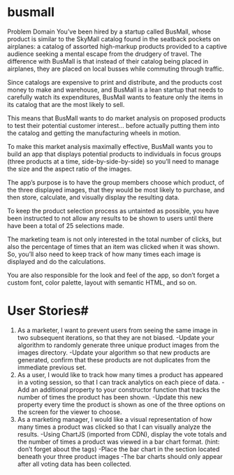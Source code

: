 # busmall
Problem Domain
You’ve been hired by a startup called BusMall, whose product is similar to the SkyMall catalog found in the seatback pockets on airplanes: a catalog of assorted high-markup products provided to a captive audience seeking a mental escape from the drudgery of travel. The difference with BusMall is that instead of their catalog being placed in airplanes, they are placed on local busses while commuting through traffic.

Since catalogs are expensive to print and distribute, and the products cost money to make and warehouse, and BusMall is a lean startup that needs to carefully watch its expenditures, BusMall wants to feature only the items in its catalog that are the most likely to sell.

This means that BusMall wants to do market analysis on proposed products to test their potential customer interest… before actually putting them into the catalog and getting the manufacturing wheels in motion.

To make this market analysis maximally effective, BusMall wants you to build an app that displays potential products to individuals in focus groups (three products at a time, side-by-side-by-side) so you’ll need to manage the size and the aspect ratio of the images.

The app’s purpose is to have the group members choose which product, of the three displayed images, that they would be most likely to purchase, and then store, calculate, and visually display the resulting data.

To keep the product selection process as untainted as possible, you have been instructed to not allow any results to be shown to users until there have been a total of 25 selections made.

The marketing team is not only interested in the total number of clicks, but also the percentage of times that an item was clicked when it was shown. So, you’ll also need to keep track of how many times each image is displayed and do the calculations.

You are also responsible for the look and feel of the app, so don’t forget a custom font, color palette, layout with semantic HTML, and so on.

# User Stories#
1. As a marketer, I want to prevent users from seeing the same image in two subsequent iterations, so that they are not biased.
  -Update your algorithm to randomly generate three unique product images from the images directory.
  -Update your algorithm so that new products are generated, confirm that these products are not duplicates from the immediate previous set.
2. As a user, I would like to track how many times a product has appeared in a voting session, so that I can track analytics on each piece of data.
  -Add an additional property to your constructor function that tracks the number of times the product has been shown.
  -Update this new property every time the product is shown as one of the three options on the screen for the viewer to choose.
3. As a marketing manager, I would like a visual representation of how many times a product was clicked so that I can visually analyze the results.
  -Using ChartJS (imported from CDN), display the vote totals and the number of times a product was viewed in a bar chart format. (hint: don’t forget about the <canvas> tags)
  -Place the bar chart in the section located beneath your three product images
  -The bar charts should only appear after all voting data has been collected.
